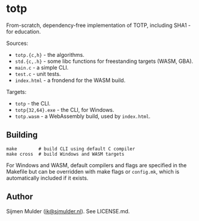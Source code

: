 totp
====
From-scratch, dependency-free implementation of TOTP, including SHA1 -
for education.

Sources:
 - `totp.{c,h}` - the algorithms.
 - `std.{c,.h}` - some libc functions for freestanding targets (WASM,
   GBA).
 - `main.c` - a simple CLI.
 - `test.c` - unit tests.
 - `index.html` - a frondend for the WASM build.

Targets:
 - `totp` - the CLI.
 - `totp{32,64}.exe` - the CLI, for Windows.
 - `totp.wasm` - a WebAssembly build, used by `index.html`.

Building
--------
    make        # build CLI using default C compiler
    make cross  # build Windows and WASM targets

For Windows and WASM, default compilers and flags are specified in
the Makefile but can be overridden with make flags or `config.mk`,
which is automatically included if it exists.

Author
------
Sijmen Mulder (ik@sjmulder.nl). See LICENSE.md.

